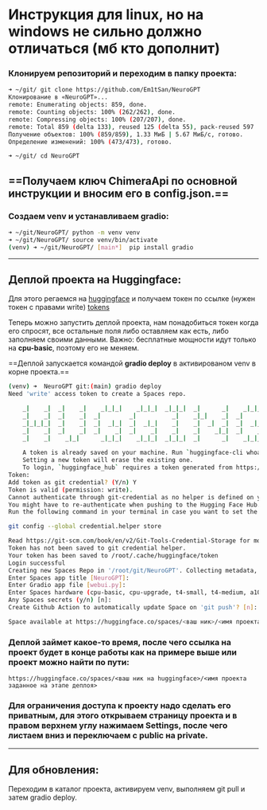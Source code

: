 # Инструкция для linux, но на windows не сильно должно отличаться (мб кто дополнит)

### Клонируем репозиторий и переходим в папку проекта:

```bash
➜ ~/git/ git clone https://github.com/Em1tSan/NeuroGPT
Клонирование в «NeuroGPT»...
remote: Enumerating objects: 859, done.
remote: Counting objects: 100% (262/262), done.
remote: Compressing objects: 100% (207/207), done.
remote: Total 859 (delta 133), reused 125 (delta 55), pack-reused 597
Получение объектов: 100% (859/859), 1.33 МиБ | 5.67 МиБ/с, готово.
Определение изменений: 100% (473/473), готово.

➜ ~/git/ cd NeuroGPT
```

## ==Получаем ключ ChimeraApi по основной инструкции и вносим его в config.json.==

### Создаем venv и устанавливаем gradio:

```bash
➜ ~/git/NeuroGPT/ python -m venv venv
➜ ~/git/NeuroGPT/ source venv/bin/activate
(venv) ➜ ~/git/NeuroGPT/ [main*]  pip install gradio
```

* * *

## Деплой проекта на Huggingface:

Для этого регаемся на [huggingface](https://huggingface.co) и получаем токен по ссылке (нужен токен с правами write) [tokens](https://huggingface.co/settings/tokens)

Теперь можно запустить деплой проекта, нам понадобиться токен когда его спросят, все остальные поля либо оставляем как есть, либо заполняем своими данными. Важно: бесплатные мощности идут только на **cpu-basic**, поэтому его не меняем. 

==Деплой запускается командой **gradio deploy** в активированом venv в корне проекта.==

```bash
(venv) ➜  NeuroGPT git:(main) gradio deploy
Need 'write' access token to create a Spaces repo.

    _|    _|  _|    _|    _|_|_|    _|_|_|  _|_|_|  _|      _|    _|_|_|      _|_|_|_|    _|_|      _|_|_|  _|_|_|_|
    _|    _|  _|    _|  _|        _|          _|    _|_|    _|  _|            _|        _|    _|  _|        _|
    _|_|_|_|  _|    _|  _|  _|_|  _|  _|_|    _|    _|  _|  _|  _|  _|_|      _|_|_|    _|_|_|_|  _|        _|_|_|
    _|    _|  _|    _|  _|    _|  _|    _|    _|    _|    _|_|  _|    _|      _|        _|    _|  _|        _|
    _|    _|    _|_|      _|_|_|    _|_|_|  _|_|_|  _|      _|    _|_|_|      _|        _|    _|    _|_|_|  _|_|_|_|
    
    A token is already saved on your machine. Run `huggingface-cli whoami` to get more information or `huggingface-cli logout` if you want to log out.
    Setting a new token will erase the existing one.
    To login, `huggingface_hub` requires a token generated from https://huggingface.co/settings/tokens .
Token: 
Add token as git credential? (Y/n) Y
Token is valid (permission: write).
Cannot authenticate through git-credential as no helper is defined on your machine.
You might have to re-authenticate when pushing to the Hugging Face Hub.
Run the following command in your terminal in case you want to set the 'store' credential helper as default.

git config --global credential.helper store

Read https://git-scm.com/book/en/v2/Git-Tools-Credential-Storage for more details.
Token has not been saved to git credential helper.
Your token has been saved to /root/.cache/huggingface/token
Login successful
Creating new Spaces Repo in '/root/git/NeuroGPT'. Collecting metadata, press Enter to accept default value.
Enter Spaces app title [NeuroGPT]: 
Enter Gradio app file [webui.py]: 
Enter Spaces hardware (cpu-basic, cpu-upgrade, t4-small, t4-medium, a10g-small, a10g-large, a100-large) [cpu-basic]: 
Any Spaces secrets (y/n) [n]: 
Create Github Action to automatically update Space on 'git push'? [n]:

Space available at https://huggingface.co/spaces/<ваш ник>/<имя проекта>
```

### Деплой займет какое-то время, после чего ссылка на проект будет в конце работы как на примере выше или проект можно найти по пути:

`https://huggingface.co/spaces/<ваш ник на huggingface>/<имя проекта заданное на этапе деплоя>`

### Для ограничения доступа к проекту надо сделать его приватным, для этого открываем страницу проекта и в правом верхнем углу нажимаем Settings, после чего листаем вниз и переключаем с public на private.

* * *

## Для обновления:

Переходим в каталог проекта, активируем venv, выполняем git pull и затем gradio deploy.
